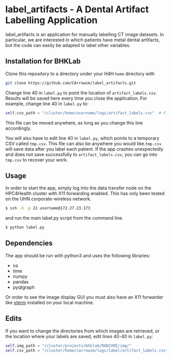 # label_artifacts - A Dental Artifact Labelling Application
label_artifacts is an application for manually labelling CT image datasets. In particular, we are interested in which patients have metal dental artifacts, but the code can easily be adapted to label other variables.

## Installation for BHKLab
Clone this repository to a directory under your H4H `home` directory with
```bash
git clone https://github.com/CArrowsm/label_artifacts.git
```
Change line 40 in `label.py` to point the location of `artifact_labels.csv`. Results will be saved here every time you close the application. For example, change line 40 in `label.py` to:
```python
self.csv_path = "/cluster/home/username/logs/artifact_labels.csv"  # File containing the labels of the images
```
 This file can be moved anywhere, as long as you change this line accordingly.

 You will also have to edit line 40 in `label.py`, which points to a temporary CSV called `tmp.csv`. This file can also be anywhere you would like.`tmp.csv` will save data after you label each patient. If the app crashes unexpectedly and does not save successfully to `artifact_labels.csv`, you can go into `tmp.csv` to recover your work.

## Usage
In order to start the app, simply log into the data transfer node on the HPC4Health cluster with X11 forwarding enabled. This has only been tested on the UHN corporate-wireless network.
```bash
$ ssh -X -p 22 username@172.27.23.173
```
and run the main label.py script from the command line.
```bash
$ python label.py
```
## Dependencies
The app should be run with python3 and uses the following libraries:
* os
* time
* numpy
* pandas
* pyqtgraph

Or order to see the image display GUI you must also have an X11 forwarder like [xterm](http://xquartz.macosforge.org/landing/) installed on your local machine.

## Edits
If you want to change the directories from which images are retrieved, or the location where your labels are saved, edit lines 40-40 in `label.py`:
```python
self.img_path = "/cluster/projects/bhklab/RADCURE/img/"                  # Path to image directory (edit this here)
self.csv_path = "/cluster/home/carrowsm/logs/label/artifact_labels.csv"  # File containing the labels of the images
```
